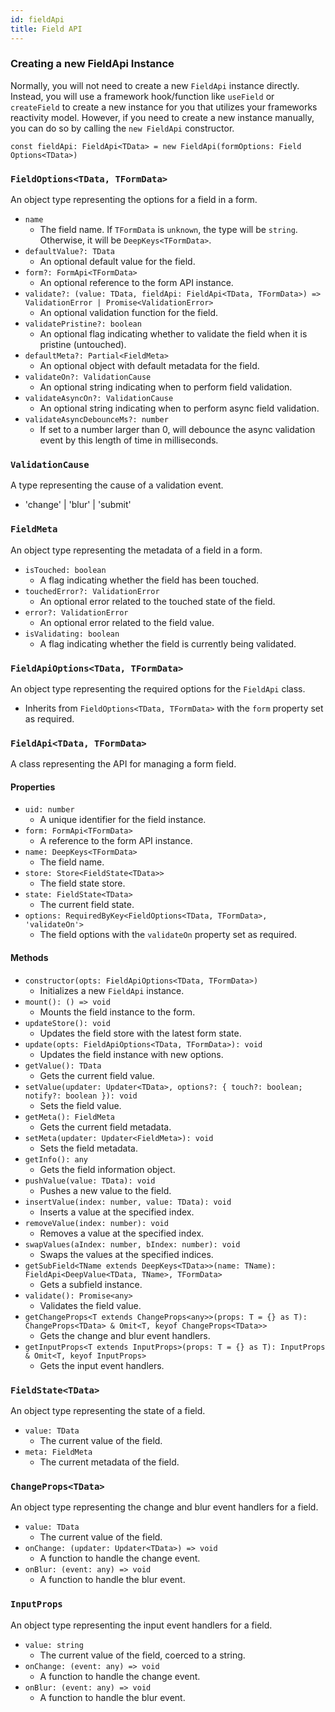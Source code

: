 ```yaml
---
id: fieldApi
title: Field API
---
```


### Creating a new FieldApi Instance

Normally, you will not need to create a new `FieldApi` instance directly. Instead, you will use a framework hook/function like `useField` or `createField` to create a new instance for you that utilizes your frameworks reactivity model. However, if you need to create a new instance manually, you can do so by calling the `new FieldApi` constructor.

```tsx
const fieldApi: FieldApi<TData> = new FieldApi(formOptions: Field Options<TData>)
```

### `FieldOptions<TData, TFormData>`

An object type representing the options for a field in a form.

- `name`
  - The field name. If `TFormData` is `unknown`, the type will be `string`. Otherwise, it will be `DeepKeys<TFormData>`.
- `defaultValue?: TData`
  - An optional default value for the field.
- `form?: FormApi<TFormData>`
  - An optional reference to the form API instance.
- `validate?: (value: TData, fieldApi: FieldApi<TData, TFormData>) => ValidationError | Promise<ValidationError>`
  - An optional validation function for the field.
- `validatePristine?: boolean`
  - An optional flag indicating whether to validate the field when it is pristine (untouched).
- `defaultMeta?: Partial<FieldMeta>`
  - An optional object with default metadata for the field.
- `validateOn?: ValidationCause`
  - An optional string indicating when to perform field validation.
- `validateAsyncOn?: ValidationCause`
  - An optional string indicating when to perform async field validation.
- `validateAsyncDebounceMs?: number`
  - If set to a number larger than 0, will debounce the async validation event by this length of time in milliseconds.

### `ValidationCause`

A type representing the cause of a validation event.

- 'change' | 'blur' | 'submit'

### `FieldMeta`

An object type representing the metadata of a field in a form.

- `isTouched: boolean`
  - A flag indicating whether the field has been touched.
- `touchedError?: ValidationError`
  - An optional error related to the touched state of the field.
- `error?: ValidationError`
  - An optional error related to the field value.
- `isValidating: boolean`
  - A flag indicating whether the field is currently being validated.

### `FieldApiOptions<TData, TFormData>`

An object type representing the required options for the `FieldApi` class.

- Inherits from `FieldOptions<TData, TFormData>` with the `form` property set as required.

### `FieldApi<TData, TFormData>`

A class representing the API for managing a form field.

#### Properties

- `uid: number`
  - A unique identifier for the field instance.
- `form: FormApi<TFormData>`
  - A reference to the form API instance.
- `name: DeepKeys<TFormData>`
  - The field name.
- `store: Store<FieldState<TData>>`
  - The field state store.
- `state: FieldState<TData>`
  - The current field state.
- `options: RequiredByKey<FieldOptions<TData, TFormData>, 'validateOn'>`
  - The field options with the `validateOn` property set as required.

#### Methods

- `constructor(opts: FieldApiOptions<TData, TFormData>)`
  - Initializes a new `FieldApi` instance.
- `mount(): () => void`
  - Mounts the field instance to the form.
- `updateStore(): void`
  - Updates the field store with the latest form state.
- `update(opts: FieldApiOptions<TData, TFormData>): void`
  - Updates the field instance with new options.
- `getValue(): TData`
  - Gets the current field value.
- `setValue(updater: Updater<TData>, options?: { touch?: boolean; notify?: boolean }): void`
  - Sets the field value.
- `getMeta(): FieldMeta`
  - Gets the current field metadata.
- `setMeta(updater: Updater<FieldMeta>): void`
  - Sets the field metadata.
- `getInfo(): any`
  - Gets the field information object.
- `pushValue(value: TData): void`
  - Pushes a new value to the field.
- `insertValue(index: number, value: TData): void`
  - Inserts a value at the specified index.
- `removeValue(index: number): void`
  - Removes a value at the specified index.
- `swapValues(aIndex: number, bIndex: number): void`
  - Swaps the values at the specified indices.
- `getSubField<TName extends DeepKeys<TData>>(name: TName): FieldApi<DeepValue<TData, TName>, TFormData>`
  - Gets a subfield instance.
- `validate(): Promise<any>`
  - Validates the field value.
- `getChangeProps<T extends ChangeProps<any>>(props: T = {} as T): ChangeProps<TData> & Omit<T, keyof ChangeProps<TData>>`
  - Gets the change and blur event handlers.
- `getInputProps<T extends InputProps>(props: T = {} as T): InputProps & Omit<T, keyof InputProps>`
  - Gets the input event handlers.

### `FieldState<TData>`

An object type representing the state of a field.

- `value: TData`
  - The current value of the field.
- `meta: FieldMeta`
  - The current metadata of the field.

### `ChangeProps<TData>`

An object type representing the change and blur event handlers for a field.

- `value: TData`
  - The current value of the field.
- `onChange: (updater: Updater<TData>) => void`
  - A function to handle the change event.
- `onBlur: (event: any) => void`
  - A function to handle the blur event.

### `InputProps`

An object type representing the input event handlers for a field.

- `value: string`
  - The current value of the field, coerced to a string.
- `onChange: (event: any) => void`
  - A function to handle the change event.
- `onBlur: (event: any) => void`
  - A function to handle the blur event.
